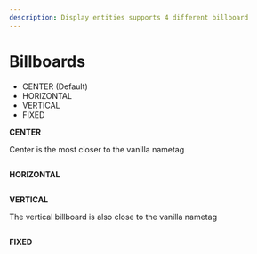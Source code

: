 ```yaml
---
description: Display entities supports 4 different billboard
---
```


# Billboards

* CENTER (Default)
* HORIZONTAL
* VERTICAL
* FIXED



**CENTER**

Center is the most closer to the vanilla nametag

<figure><img src="https://i.imgur.com/LBlke9Q.gif" alt=""><figcaption></figcaption></figure>



**HORIZONTAL**

<figure><img src="https://i.imgur.com/Z8lALCR.gif" alt=""><figcaption></figcaption></figure>



**VERTICAL**

The vertical billboard is also close to the vanilla nametag

<figure><img src="https://i.imgur.com/uNIAC4y.gif" alt=""><figcaption></figcaption></figure>



**FIXED**

<figure><img src="https://i.imgur.com/ukpMPq5.gif" alt=""><figcaption></figcaption></figure>
